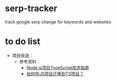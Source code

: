 # serp-tracker
track google serp change for keywords and websites



# to do list

* 项目改造：
  * 参考资料： 
    * [Node.js项目TypeScript改造指南](https://juejin.cn/post/6844904008834875400)
    * [如何将JS项目迁移到TS项目？](https://juejin.cn/post/6965392606150787079)